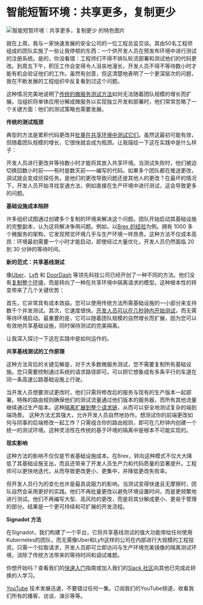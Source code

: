 # 智能短暂环境：共享更多，复制更少

![智能短暂环境：共享更多，复制更少 的特色图片](https://cdn.thenewstack.io/media/2025/01/f03d8ac1-testing12-1024x574.png)

就在上周，我与一家快速发展的安全公司的一位工程总监交谈。其由50名工程师组成的团队实施了一些让我停顿的东西：一个供开发人员在预发布环境中进行测试的注册系统。是的，你没看错：工程师们不得不排队轮流部署和测试他们的代码更改。到周五下午，积压工作会变得令人沮丧地漫长，开发人员不得不等待数小时才能有机会验证他们的工作。虽然有创意，但这清楚地表明了一个更深层次的问题，我在不断发展的工程组织中反复看到过这个问题。

这种情况完美地说明了[传统的微服务测试方法](https://thenewstack.io/we-need-a-new-approach-to-testing-microservices/)如何无法随着团队规模的增长而扩展。当组织将单体应用分解成微服务以实现独立开发和部署时，他们常常忽略了一个关键方面：他们的测试策略也需要发展。

**传统的测试瓶颈**

典型的方法是累积代码更改并[批量在共享环境中测试它们](https://thenewstack.io/why-environment-replication-doesnt-work-for-microservices-testing/)。虽然这最初可能有效，但随着团队规模的增长，它很快就会成为瓶颈。让我描绘一下这在实践中是什么样子：

开发人员进行更改并等待数小时才能将其放入共享环境。当测试失败时，他们被迫切换回数小时前——有时是数天前——编写的代码。如果多个团队都在推送更改，调试就会变成侦探任务。是他们的更改导致问题还是其他人的更改？在最坏的情况下，开发人员开始寻找变通方法，例如直接在生产环境中进行测试，这会导致更多的问题。

**基础设施成本陷阱**

许多组织试图通过创建多个复制的环境来解决这个问题。团队开始启动其基础设施的完整副本，认为这将解决争用问题。例如，以[Brex 的经验](https://www.signadot.com/blog/how-brex-transformed-developer-experience-and-slashed-infrastructure-costs-with-signadot)为例。拥有 1000 多个微服务的架构，它发现预览环境几乎与生产环境一样昂贵。这种方法不仅成本高昂：环境最初需要一个小时才能启动，即使经过大量优化，开发人员仍然面临 20 到 30 分钟的等待时间。

**新的范式：共享基线测试**

像[Uber](https://www.uber.com/blog/simplifying-developer-testing-through-slate/)、[Lyft](https://eng.lyft.com/scaling-productivity-on-microservices-at-lyft-part-3-extending-our-envoy-mesh-with-staging-fdaafafca82f) 和 [DoorDash](https://careersatdoordash.com/blog/fast-feedback-loop-for-kubernetes-product-development-in-a-production-environment/) 等领先科技公司已经开创了一种不同的方法。他们没有[复制整个环境](https://thenewstack.io/why-duplicating-environments-for-microservices-backfires/)，而是转向了一种在共享环境中隔离请求的模型。这种根本性的转变带来了几个关键优势：

首先，它非常具有成本效益。您可以使用传统方法所需基础设施的一小部分来支持数千个并发测试。其次，它速度很快。[开发人员可以在几秒钟内开始测试](https://thenewstack.io/is-the-testing-pyramid-broken/)，而无需等待环境启动。最重要的是，它可以随着团队规模的自然增长而扩展，因为您可以有效地共享基础设施，同时保持测试的完美隔离。

让我深入探讨一下这在实践中是如何运作的。

**共享基线测试的工作原理**

这种方法背后的关键见解是，对于大多数微服务测试，您不需要复制所有基础设施。您只需要控制通过系统的请求路径即可。可以把它想象成有多条平行的车道在同一条高速公路基础设施上行驶。

当开发人员想要测试更改时，他们只需将修改后的服务与现有的生产版本一起部署。特殊的路由规则确保他们的测试流量通过他们版本的服务器，而所有其他流量继续通过生产版本。这种[隔离扩展到整个请求链](https://thenewstack.io/shifting-testing-left-the-request-isolation-solution/)，从而可以安全地测试复杂的端到端场景。
这种方法尤其强大，允许开发人员自然地协作。想测试你的前端更改如何与同事的后端修改一起工作？只需组合你的路由规则，即可在几秒钟内创建一个统一的测试环境。这种灵活性在传统的基于环境的隔离中是根本不可能实现的。

**现实影响**

这种方法的影响不仅仅是节省基础设施成本。在Brex，转向这种模式不仅大大降低了其基础设施支出，而且还带来了开发人员生产力和代码质量的显著提升。工程师可以更快地迭代，从而导致更改更小、更集中，并降低更改失败率。

但开发人员行为的变化也许是最具说服力的影响。当测试变得快速且无摩擦时，团队自然会采用更好的实践。他们不再批量更改以避免环境设置时间，而是更频繁地进行测试。他们不再编写大型、高风险的更改，而是将其分解成更小、更易于管理的部分。结果是一个更可持续和可扩展的开发流程。

**Signadot 方法**

在Signadot，我们构建了一个平台，它将共享基线测试的强大功能带给任何使用Kubernetes的团队，而无需像Uber和Lyft这样的公司在内部进行大规模的工程投资。只需一个拉取请求，开发人员即可立即访问与生产环境完美镜像的隔离测试环境，消除了传统方法带来的等待时间和调试难题。

你想开始吗？查看我们的[快速入门](https://www.signadot.com/docs/tutorials/quickstart/first-sandbox)指南或加入我们的[Slack 社区](https://signadotcommunity.slack.com/join/shared_invite/zt-1estxm8pv-qfiaNfiFFCaW~eUlXsVoEQ#/shared-invite/email)向其他已完成此转换的人学习。

[YouTube](https://youtube.com/thenewstack?sub_confirmation=1)
技术发展迅速，不要错过任何一集。订阅我们的YouTube频道，收看我们所有的播客、访谈、演示等等。